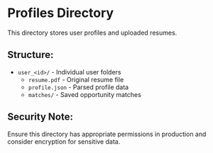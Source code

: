 # Profiles Directory

This directory stores user profiles and uploaded resumes.

## Structure:
- `user_<id>/` - Individual user folders
  - `resume.pdf` - Original resume file
  - `profile.json` - Parsed profile data
  - `matches/` - Saved opportunity matches

## Security Note:
Ensure this directory has appropriate permissions in production and consider encryption for sensitive data.
